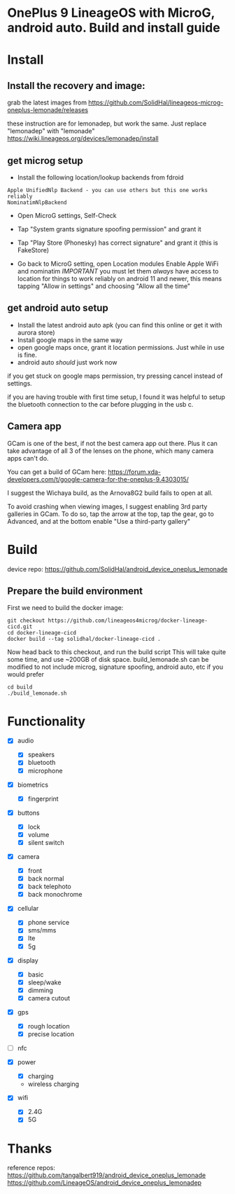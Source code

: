 # OnePlus 9 LineageOS with MicroG, android auto. Build and install guide



# Install

## Install the recovery and image:

grab the latest images from https://github.com/SolidHal/lineageos-microg-oneplus-lemonade/releases

these instruction are for lemonadep, but work the same. Just replace "lemonadep" with "lemonade"
https://wiki.lineageos.org/devices/lemonadep/install

## get microg setup

- Install the following location/lookup backends from fdroid
```
Apple UnifiedNlp Backend - you can use others but this one works reliably
NominatimNlpBackend
```

- Open MicroG settings, Self-Check

- Tap "System grants signature spoofing permission" and grant it 

- Tap "Play Store (Phonesky) has correct signature" and grant it (this is FakeStore)

- Go back to MicroG setting, open Location modules
  Enable Apple WiFi and nominatim
  *IMPORTANT* you must let them *always* have access to location for things to work reliably
  on android 11 and newer, this means tapping "Allow in settings" and choosing "Allow all the time"
  
## get android auto setup

- Install the latest android auto apk (you can find this online or get it with aurora store)
- Install google maps in the same way
- open google maps once, grant it location permissions. Just while in use is fine.
- android auto *should* just work now

if you get stuck on google maps permission, try pressing cancel instead of settings.

if you are having trouble with first time setup, I found it was helpful to setup the bluetooth connection to the car before plugging in the usb c.


## Camera app

GCam is one of the best, if not the best camera app out there. Plus it can take advantage of all 3 of the lenses on the phone, which many camera apps can't do.

You can get a build of GCam here: https://forum.xda-developers.com/t/google-camera-for-the-oneplus-9.4303015/

I suggest the Wichaya build, as the Arnova8G2 build fails to open at all.

To avoid crashing when viewing images, I suggest enabling 3rd party galleries in GCam. To do so, tap the arrow at the top, tap the gear, go to Advanced, and at the bottom enable "Use a third-party gallery"

# Build

device repo: https://github.com/SolidHal/android_device_oneplus_lemonade

## Prepare the build environment

First we need to build the docker image:
```
git checkout https://github.com/lineageos4microg/docker-lineage-cicd.git
cd docker-lineage-cicd
docker build --tag solidhal/docker-lineage-cicd .
```

Now head back to this checkout, and run the build script This will take quite some time, and use ~200GB of disk space. 
build_lemonade.sh can be modified to not include microg, signature spoofing, android auto, etc if you would prefer

```
cd build
./build_lemonade.sh
```


# Functionality

- [x] audio
  - [x] speakers
  - [x] bluetooth
  - [x] microphone
  
- [x] biometrics
  - [x] fingerprint

- [x] buttons
  - [x] lock
  - [x] volume
  - [x] silent switch

- [x] camera
  - [x] front
  - [x] back normal
  - [x] back telephoto
  - [x] back monochrome
  
- [x] cellular
  - [x] phone service
  - [x] sms/mms
  - [x] lte
  - [x] 5g

- [x] display
  - [x] basic
  - [x] sleep/wake
  - [x] dimming
  - [x] camera cutout

- [x] gps
  - [x] rough location
  - [x] precise location

- [ ] nfc

- [x] power
  - [x] charging
  - wireless charging
  
- [x] wifi
  - [x] 2.4G
  - [x] 5G

# Thanks
reference repos:
https://github.com/tangalbert919/android_device_oneplus_lemonade
https://github.com/LineageOS/android_device_oneplus_lemonadep
